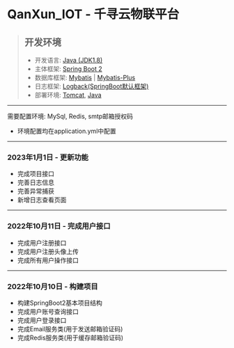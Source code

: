 # QanXun_IOT - 千寻云物联平台

> ## 开发环境
> - 开发语言:  [Java (JDK1.8)](https://www.java.com/)
> - 主体框架: [Spring Boot 2 ](https://spring.io/projects/spring-boot)
> - 数据库框架: [Mybatis](https://mybatis.net.cn/) | [Mybatis-Plus](https://baomidou.com)
> - 日志框架: [Logback(SpringBoot默认框架)](https://logback.qos.ch/)
> - 部署环境: [Tomcat](https://www.apache.org/tomcat/), [Java]()

---
需要配置环境: MySql, Redis, smtp邮箱授权码
- 环境配置均在application.yml中配置

---
### 2023年1月1日 - 更新功能
- 完成项目接口
- 完善日志信息
- 完善异常捕获
- 新增日志查看页面

--- 
### 2022年10月11日 - 完成用户接口
- 完成用户注册接口
- 完成用户注册头像上传
- 完成所有用户操作接口
---
### 2022年10月10日 - 构建项目
 - 构建SpringBoot2基本项目结构 
 - 完成用户账号查询接口
 - 完成用户登录接口
 - 完成Email服务类(用于发送邮箱验证码)
 - 完成Redis服务类(用于缓存邮箱验证码)